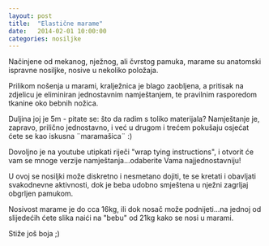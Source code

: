 ```yaml
---
layout: post
title:  "Elastične marame"
date:   2014-02-01 10:00:00
categories: nosiljke
---
```


Načinjene od mekanog, nježnog, ali čvrstog pamuka, marame su anatomski ispravne nosiljke, nosive u nekoliko položaja.

Prilikom nošenja u marami, kralježnica je blago zaobljena, a pritisak na zdjelicu je eliminiran jednostavnim namještanjem, te pravilnim rasporedom tkanine oko bebnih nožica.

Duljina joj je 5m - pitate se: što da radim s toliko materijala? Namještanje je, zapravo, prilično jednostavno, i već u drugom i trećem pokušaju osjećat ćete se kao iskusna ¨maramašica¨ :)

Dovoljno je na youtube utipkati riječi "wrap tying instructions", i otvorit će vam se mnoge verzije namještanja...odaberite Vama najjednostavniju!

U ovoj se nosiljki može diskretno i nesmetano dojiti, te se kretati i obavljati svakodnevne aktivnosti, dok je beba udobno smještena u nježni zagrljaj obgrljen pamukom.

Nosivost marame je do cca 16kg, ili dok nosač može podnijeti...na jednoj od slijedećih ćete slika naići na "bebu" od 21kg kako se nosi u marami.

Stiže još boja ;)
